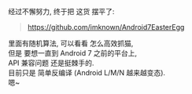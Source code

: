 经过不懈努力, 终于把 这货 摆平了:  
> https://github.com/imknown/Android7EasterEgg

里面有随机算法, 可以看看 怎么高效抓猫,  
但是 要想一直到 Android 7 之前的平台上,  
API 兼容问题 还是挺棘手的.  
目前只是 简单反编译 (Android L/M/N 越来越变态).  
嗯~
